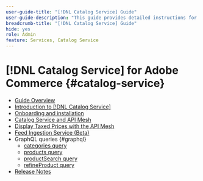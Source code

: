```yaml
---
user-guide-title: "[!DNL Catalog Service] Guide"
user-guide-description: "This guide provides detailed instructions for using [!DNL Catalog Service] for Adobe Commerce."
breadcrumb-title: "[!DNL Catalog Service] Guide"
hide: yes
role: Admin
feature: Services, Catalog Service
---
```

# [!DNL Catalog Service] for Adobe Commerce {#catalog-service}

- [Guide Overview](guide-overview.md)
- [Introduction to [!DNL Catalog Service]](overview.md)
- [Onboarding and installation](installation.md)
- [Catalog Service and API Mesh](mesh.md)
- [Display Taxed Prices with the API Mesh](taxes.md)
- [Feed Ingestion Service (Beta)](feed-ingestion.md) 
- GraphQL queries {#graphql}
    - [categories query](https://developer.adobe.com/commerce/webapi/graphql/schema/catalog-service/queries/categories/)
    - [products query](https://developer.adobe.com/commerce/webapi/graphql/schema/catalog-service/queries/products/)
    - [productSearch query](https://developer.adobe.com/commerce/webapi/graphql/schema/catalog-service/queries/product-search/)
    - [refineProduct query](https://developer.adobe.com/commerce/webapi/graphql/schema/catalog-service/queries/refine-product/)
- [Release Notes](release-notes.md)
